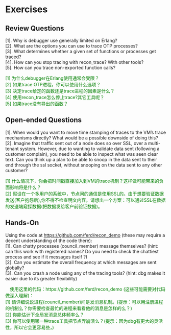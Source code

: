 # Exercises

## Review Questions
[1]. Why is debugger use generally limited on Erlang?<br>
[2]. What are the options you can use to trace OTP processes?<br>
[3]. What determines whether a given set of functions or processes get traced?<br>
[4]. How can you stop tracing with recon_trace? With other tools?<br>
[5]. How can you trace non-exported function calls?<br>
<p></p> <font color="green">
[1] 为什么debugger在Erlang使用通常会受限？<br>
[2] 如果trace OTP进程，你可以使用什么选项？<br>
[3] 决定trace给定的函数还是trace进程的因素是什么？<br>
[4] 使用recon_trace怎么停止trace?其它工具呢？<br>
[5] 如果trace没有导出的函数？<br>
</font> <p></p>

## Open-ended Questions
[1]. When would you want to move time stamping of traces to the VM’s trace mechanisms directly? What would be a possible downside of doing this?<br>
[2]. Imagine that traffic sent out of a node does so over SSL, over a multi-tenant system.
However, due to wanting to validate data sent (following a customer complain), you need to be able to inspect what was seen clear text. Can you think up a plan to be able to snoop in the data sent to their end through the ssl socket, without snooping on the data sent to any other customer?<br>
<p></p> <font color="green">
[1] 什么情况下，你会把时间戳直接加入到VM的trace机制？这样做可能带来的负面影响将是什么？<br>
[2] 假设在一个多用户的系统中，节点间的通信是使用SSL的。由于想要验证数据发送(客户抱怨后),你不得不检查明文内容。请想出一个方案：可以通过SSL在数据的发送端窥探数据(把数据发给客户前验证数据)。<br>
</font> <p></p>

## Hands-On
Using the code at https://github.com/ferd/recon_demo (these may require a decent understanding of the code there):<br>
[1]. Can chatty processes (council_member) message themselves? (hint: can this work
with registered names? Do you need to check the chattiest process and see if it messages
itself ?)<br>
[2]. Can you estimate the overall frequency at which messages are sent globally?<br>
[3]. Can you crash a node using any of the tracing tools? (hint: dbg makes it easier due
to its greater flexibility)<br>
<p></p> <font color="green">
&emsp;使用这里的代码：https://github.com/ferd/recon_demo (这些可能需要对代码做深入理解)：<br>
[1] 请详细说说进程(council_member)间是发消息机制。(提示：可以用注册进程的机制么？你需要检查最忙的进程来看看他的消息是怎样的么？)<br>
[2] 你能估计下全局发消息总体频率么？<br>
[3] 你可以使用哪一种trace工具把节点弄崩溃么？(提示：因为dbg有更大的灵活性，所以它会更容易些，)<br>
</font> <p></p>

